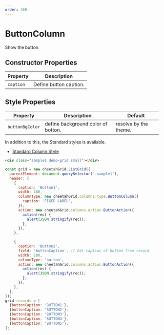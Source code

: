 ```yaml
---
order: 400
---
```


# ButtonColumn

Show the button.

## Constructor Properties

|Property|Description|
|---|---|
|`caption`|Define button caption.|

## Style Properties

|Property|Description|Default|
|---|---|---|
|`buttonBgColor`|define background color of botton.|resolve by the theme.|

In addition to this, the Standard styles is available.

- [Standard Column Style](../column_styles/README.md)

<code-preview>

```html
<div class="sample1 demo-grid small"></div>
```

```js
const grid = new cheetahGrid.ListGrid({
  parentElement: document.querySelector('.sample1'),
  header: [
    {
      caption: 'Button1',
      width: 180,
      columnType: new cheetahGrid.columns.type.ButtonColumn({
        caption: 'FIXED LABEL',
      }),
      action: new cheetahGrid.columns.action.ButtonAction({
        action(rec) {
          alert(JSON.stringify(rec));
        },
      }),
    },

    {
      caption: 'Button2',
      field: 'buttonCaption', // Get caption of button from record
      width: 180,
      columnType: 'button',
      action: new cheetahGrid.columns.action.ButtonAction({
        action(rec) {
          alert(JSON.stringify(rec));
        },
      }),
    },
  ],
});
grid.records = [
  {buttonCaption: 'BUTTON1'},
  {buttonCaption: 'BUTTON2'},
  {buttonCaption: 'BUTTON3'},
  {buttonCaption: 'BUTTON4'},
  {buttonCaption: 'BUTTON5'},
];
```

</code-preview>